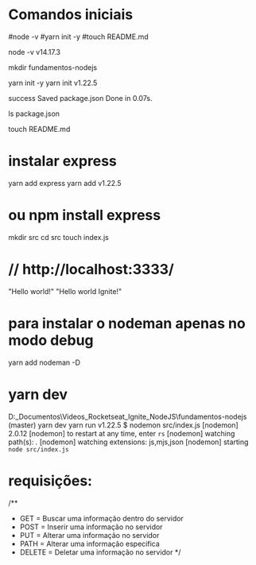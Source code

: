 # Comandos iniciais

#node -v
#yarn init -y
#touch README.md

node -v
v14.17.3

mkdir fundamentos-nodejs

yarn init -y
yarn init v1.22.5

success Saved package.json
Done in 0.07s.

ls
package.json

touch README.md

# instalar express
yarn add express
yarn add v1.22.5
# ou npm install express

mkdir src
cd src
touch index.js

# // http://localhost:3333/
"Hello world!"
"Hello world Ignite!"

# para instalar o nodeman apenas no modo debug
yarn add nodeman -D

# yarn dev

D:\_Documentos\Videos\_Rocketseat_Ignite_NodeJS\fundamentos-nodejs (master)
yarn dev
yarn run v1.22.5
$ nodemon src/index.js
[nodemon] 2.0.12
[nodemon] to restart at any time, enter `rs`
[nodemon] watching path(s): *.*
[nodemon] watching extensions: js,mjs,json
[nodemon] starting `node src/index.js`

# requisições:
/**
 * GET    = Buscar  uma informação dentro do servidor
 * POST   = Inserir uma informação no servidor
 * PUT    = Alterar uma informação no servidor
 * PATH   = Alterar uma informação especifica
 * DELETE = Deletar uma informação no servidor
*/
